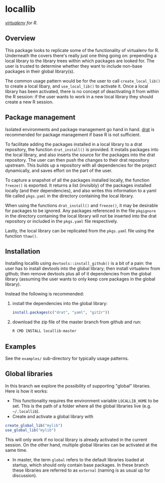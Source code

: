 # locallib

_[virtualenv](https://virtualenv.pypa.io/en/latest/) for R._

## Overview

This package looks to replicate some of the functionality of virtualenv for R. Underneath the covers there's really just one thing going on: prepending a local library to the library trees within which packages are looked for. The user is trusted to determine whether they want to include non-base packages in their global library(s).

The common usage pattern would be for the user to call `create_local_lib()` to create a local libary, and `use_local_lib()` to activate it. Once a local library has been activated, there is no concept of deactivating it from within the R session: if the user wants to work in a new local library they should create a new R session.

## Package management

Isolated environments and package management go hand in hand.  [drat](https://github.com/eddelbuettel/drat) is recommended for package management if base R is not sufficient. 

To facilitate adding the packages installed in a local library to a drat repository, the function `drat_install()` is provided. It installs packages into the local library, and also inserts the source for the packages into the drat repository. The user can then push the changes to their drat repository upstream. This builds up a repository with all dependencies for the project dynamically, and saves effort on the part of the user.

To capture a snapshot of all the packages installed locally, the function `freeze()` is exported. It returns a list (invisibly) of the packages installed locally (and their dependencies), and also writes this information to a yaml file called `pkgs.yaml` in the directory containing the local library.

When using the functions `drat_install()` and `freeze()`, it may be desirable for packages to be ignored. Any packages referenced in the file `pkgignore` in the directory containing the local library will not be inserted into the drat repository or included in the `pkgs.yaml` file respectively.

Lastly, the local library can be replicated from the `pkgs.yaml` file using the function `thaw()`.

## Installation

Installing locallib using `devtools::install_github()` is a bit of a pain: the user has to install devtools into the global library; then install virtualenv from github; then remove devtools plus all of it dependencies from the global library (assuming the user wants to only keep core packages in the global library).

Instead the following is recommended:

1. install the dependencies into the global library:

    ```R
    install.packages(c("drat", "yaml", "git2r"))
    ```
    
2. download the zip file of the master branch from github and run:

   ```sh
   R CMD INSTALL locallib-master
   ```
   
## Examples

See the `examples/` sub-directory for typically usage patterns.


## Global libraries
In this branch we explore the possibility of supporting "global" libraries. Here is how it works:

  - This functionality requires the environment variable `LOCALLIB_HOME` to be set. This is the path of a folder where all the global libraries live (e.g. `~/.locallib`).
  - Create and activate a global library with
  
  ```R
  create_global_lib("mylib")
  use_global_lib("mylib")
  ```
  This will only work if no local library is already activated in the current session. On the other hand, multiple global libraries can be activated at the same time.
  - In master, the term `global` refers to the default libraries loaded at startup, which should only contain base packages. In these branch these libraries are referred to as `external` (naming is as usual up for discussion).
